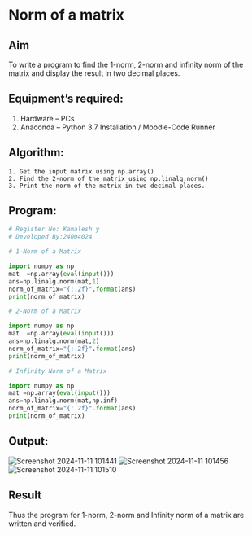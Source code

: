 # Norm of a matrix
## Aim
To write a program to find the 1-norm, 2-norm and infinity norm of the matrix and display the result in two decimal places.
## Equipment’s required:
1.	Hardware – PCs
2.	Anaconda – Python 3.7 Installation / Moodle-Code Runner
## Algorithm:
	1. Get the input matrix using np.array()   
    2. Find the 2-norm of the matrix using np.linalg.norm()
	3. Print the norm of the matrix in two decimal places.
## Program:
```Python
# Register No: Kamalesh y
# Developed By:24004024

# 1-Norm of a Matrix

import numpy as np
mat  =np.array(eval(input()))
ans=np.linalg.norm(mat,1)
norm_of_matrix="{:.2f}".format(ans)
print(norm_of_matrix)

# 2-Norm of a Matrix

import numpy as np
mat  =np.array(eval(input()))
ans=np.linalg.norm(mat,2)
norm_of_matrix="{:.2f}".format(ans)
print(norm_of_matrix)

# Infinity Norm of a Matrix

import numpy as np
mat =np.array(eval(input()))
ans=np.linalg.norm(mat,np.inf)
norm_of_matrix="{:.2f}".format(ans)
print(norm_of_matrix)
```
## Output:
![Screenshot 2024-11-11 101441](https://github.com/user-attachments/assets/d55be303-6f08-4273-a15b-5703bd48056a)
![Screenshot 2024-11-11 101456](https://github.com/user-attachments/assets/ef518f53-abbf-4897-8a8c-04337cac657e)
![Screenshot 2024-11-11 101510](https://github.com/user-attachments/assets/c46678e8-59a9-4416-a140-ee2f8cbae8b5)

## Result
Thus the program for 1-norm, 2-norm and Infinity norm of a matrix are written and verified.
